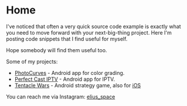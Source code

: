 # Home

I've noticed that often a very quick source code example is exactly what you need to move forward with your next-big-thing project. Here I'm posting code snippets that I find useful for myself.

Hope somebody will find them useful too.

Some of my projects:

 - [PhotoCurves](https://play.google.com/store/apps/details?id=com.foreachi.photocurves) - Android app for color grading.
 - [Perfect Cast IPTV](https://play.google.com/store/apps/details?id=com.niklabs.ppremote) - Android app for IPTV.
 - [Tentacle Wars](https://play.google.com/store/apps/details?id=com.fdgentertainment.tentaclewars.gp.free) - Android strategy game, also for [iOS](https://apps.apple.com/us/app/tentacle-wars/id1065786902)

You can reach me via Instagram: [elius_space](https://www.instagram.com/elius_space/)

